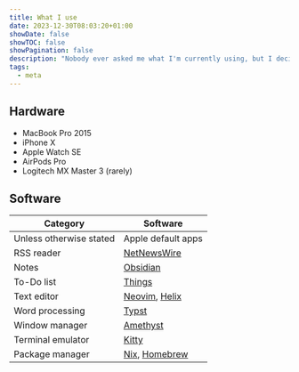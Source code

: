 ```yaml
---
title: What I use
date: 2023-12-30T08:03:20+01:00
showDate: false
showTOC: false
showPagination: false
description: "Nobody ever asked me what I'm currently using, but I decided to tell you anyway."
tags:
  - meta
---
```

## Hardware

- MacBook Pro 2015
- iPhone X
- Apple Watch SE
- AirPods Pro
- Logitech MX Master 3 (rarely)

## Software

| Category                | Software                                                       |
| ----------------------- | -------------------------------------------------------------- |
| Unless otherwise stated | Apple default apps                                             |
| RSS reader              | [NetNewsWire](https://netnewswire.com)                         |
| Notes                   | [Obsidian](https://obsidian.md)                                |
| To-Do list              | [Things](https://culturedcode.com/things)                      |
| Text editor             | [Neovim](https://neovim.io), [Helix](https://helix-editor.com) |
| Word processing         | [Typst](https://typst.app)                                     |
| Window manager          | [Amethyst](https://github.com/ianyh/Amethyst)                  |
| Terminal emulator       | [Kitty](https://sw.kovidgoyal.net/kitty)                       |
| Package manager         | [Nix](https://nixos.org), [Homebrew](https://brew.sh)          |
